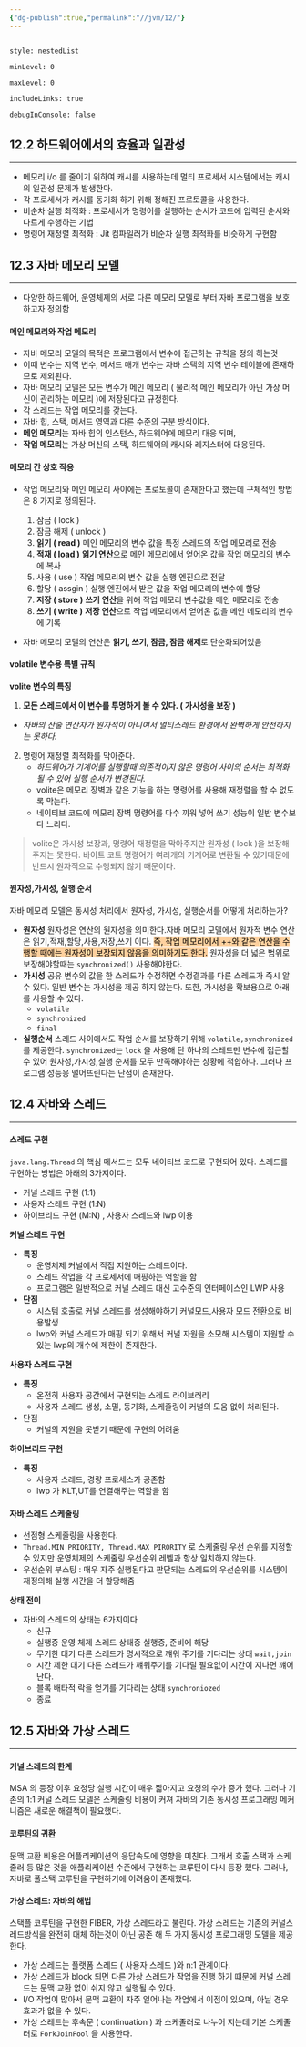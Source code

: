 ```yaml
---
{"dg-publish":true,"permalink":"//jvm/12/"}
---
```




```table-of-contents

style: nestedList

minLevel: 0

maxLevel: 0

includeLinks: true

debugInConsole: false

```
## 12.2 하드웨어에서의 효율과 일관성
---
- 메모리 i/o 를 줄이기 위하여 캐시를 사용하는데 멀티 프로세서 시스템에서는 캐시의 일관성 문제가 발생한다.
- 각 프로세서가 캐시를 동기화 하기 위해 정해진 프로토콜을 사용한다.
- 비순차 실행 최적화 : 프로세서가 명령어를 실행하는 순서가 코드에 입력된 순서와 다르게 수행하는 기법
- 명령어 재정렬 최적화 : Jit 컴파일러가 비순차 실행 최적화를 비슷하게 구현함

## 12.3 자바 메모리 모델
---
- 다양한 하드웨어, 운영체제의 서로 다른 메모리 모델로 부터 자바 프로그램을 보호 하고자 정의함
#### 메인 메모리와 작업 메모리

- 자바 메모리 모델의 목적은 프로그램에서 변수에 접근하는 규칙을 정의 하는것
- 이때 변수는 지역 변수, 메서드 매개 변수는 자바 스택의 지역 변수 테이블에 존재하므로 제외된다.
- 자바 메모리 모델은 모든 변수가 메인 메모리 ( 물리적 메인 메모리가 아닌 가상 머신이 관리하는 메모리 )에 저장된다고 규정한다.
- 각 스레드는 작업 메모리를 갖는다.
- 자바 힙, 스택, 메서드 영역과 다른 수준의 구분 방식이다.
- **메인 메모리**는 자바 힙의 인스턴스, 하드웨어에 메모리 대응 되며, 
- **작업 메모리**는 가상 머신의 스택, 하드웨어의 캐시와 레지스터에 대응된다.

#### 메모리 간 상호 작용
- 작업 메모리와 메인 메모리 사이에는 프로토콜이 존재한다고 했는데 구체적인 방법은 8 가지로 정의된다.
	1. 잠금 ( lock )
	2. 잠금 해제 ( unlock )
	3. **읽기 ( read )**
	   메인 메모리의 변수 값을 특정 스레드의 작업 메모리로 전송
	4. **적재 ( load )**
	   **읽기 연산**으로 메인 메모리에서 얻어온 값을 작업 메모리의 변수에 복사
	5. 사용 ( use )
	   작업 메모리의 변수 값을 실행 엔진으로 전달
	6. 할당 ( assgin )
	   실행 엔진에서 받은 값을 작업 메모리의 변수에 할당
	7. **저장 ( store )**
	   **쓰기 연산**을 위해 작업 메모리 변수값을 메인 메모리로 전송
	8. **쓰기 ( write )**
	   **저장 연산**으로 작업 메모리에서 얻어온 값을 메인 메모리의 변수에 기록

- 자바 메모리 모델의 연산은 **읽기, 쓰기, 잠금, 잠금 해제**로 단순화되어있음


#### volatile 변수용 특별 규칙


**volite 변수의 특징**
1. **모든 스레드에서 이 변수를 투명하게 볼 수 있다. ( 가시성을 보장 )**
  - *자바의 산술 연산자가 원자적이 아니여서 멀티스레드 환경에서 완벽하게 안전하지는 못하다.*
2. 명령어 재정렬 최적화를 막아준다.
	- *하드웨어가 기계어를 실행할때 의존적이지 않은 명령어 사이의 순서는 최적화 될 수 있어 실행 순서가 변경된다.*
	- volite은 메모리 장벽과 같은 기능을 하는 명령어를 사용해 재정렬을 할 수 없도록 막는다.
	- 네이티브 코드에 메모리 장벽 명령어를 다수 끼워 넣어 쓰기 성능이 일반 변수보다 느리다.

> volite은 가시성 보장과, 명령어 재정렬을 막아주지만 원자성 ( lock )을 보장해주지는 못한다.
> 바이트 코트 명령어가 여러개의 기계어로 변환될 수 있기때문에 반드시 원자적으로 수행되지 않기 때문이다.



#### 원자성,가시성, 실행 순서
자바 메모리 모델은 동시성 처리에서 원자성, 가시성, 실행순서를 어떻게 처리하는가?
- **원자성**
  원자성은 연산의 원자성을 의미한다.자바 메모리 모델에서 원자적 변수 연산은 읽기,적재,할당,사용,저장,쓰기 이다. <mark style="background: #FFB86CA6;">즉, 작업 메모리에서 ++와 같은 연산을 수행할 때에는 원자성이 보장되지 않음을 의미하기도 한다.</mark>
  원자성을 더 넓은 범위로 보장해야할때는 `synchronized()`  사용해야한다.
- **가시성**
  공유 변수의 값을 한 스레드가 수정하면 수정결과를 다른 스레드가 즉시 알 수 있다.
	일반 변수는 가시성을 제공 하지 않는다. 또한, 가시성을 확보용으로 아래를 사용할 수 있다.
	- `volatile`
	- `synchronized`
	- `final`
- **실행순서**
	스레드 사이에서도 작업 순서를 보장하기 위해 `volatile,synchronized` 를 제공한다.
	`synchronized`는 `lock` 을 사용해 단 하나의 스레드만 변수에 접근할 수 있어 원자성,가시성,실행 순서를 모두 만족해야하는 상황에 적합하다. 그러나 프로그램 성능응 떨어뜨린다는 단점이 존재한다.


## 12.4 자바와 스레드
---
#### 스레드 구현
`java.lang.Thread` 의 핵심 메서드는 모두 네이티브 코드로 구현되어 있다.
스레드를 구현하는 방법은 아래의 3가지이다.
- 커널 스레드 구현 (1:1)
- 사용자 스레드 구현 (1:N)
- 하이브리드 구현 (M:N) , 사용자 스레드와 lwp 이용

**커널 스레드 구현**
- **특징**
	- 운영체제 커널에서 직접 지원하는 스레드이다. 
	- 스레드 작업을 각 프로세서에 매핑하는 역할을 함
	- 프로그램은 일반적으로 커널 스레드 대신 고수준의 인터페이스인 LWP 사용
- **단점**
	- 시스템 호출로 커널 스레드를 생성해야하기 커널모드,사용자 모드 전환으로 비용발생
	- lwp와 커널 스레드가 매핑 되기 위해서 커널 자원을 소모해 시스템이 지원할 수 있는 lwp의 개수에 제한이 존재한다.

**사용자 스레드 구현**
- **특징**
	- 온전히 사용자 공간에서 구현되는 스레드 라이브러리
	- 사용자 스레드 생성, 소멸, 동기화, 스케줄링이 커널의 도움 없이 처리된다.
- 단점
	- 커널의 지원을 못받기 때문에 구현의 어려움

**하이브리드 구현**
- **특징**
	- 사용자 스레드, 경량 프로세스가 공존함
	- lwp 가 KLT,UT를 연결해주는 역할을 함

#### 자바 스레드 스케줄링
- 선점형 스케줄링을 사용한다.
- `Thread.MIN_PRIORITY, Thread.MAX_PIRORITY` 로 스케줄링 우선 순위를 지정할 수 있지만 운영체제의 스케줄링 우선순위 레벨과 항상 일치하지 않는다.
- 우선순위 부스팅 : 매우 자주 실행된다고 판단되는 스레드의 우선순위를 시스템이 재정의해 실행 시간을 더 할당해줌

**상태 전이**
- 자바의 스레드의 상태는 6가지이다
	- 신규
	- 실행중
	  운영 체제 스레드 상태중 실행중, 준비에 해당
	- 무기한 대기
	  다른 스레드가 명시적으로 꺠워 주기를 기다리는 상태 `wait,join`
	- 시간 제한 대기
	  다른 스레드가 꺠워주기를 기다릴 필요없이 시간이 지나면 꺠어난다.
	- 블록
	  배타적 락을 얻기를 기다리는 상태 `synchroniozed`
	- 종료


## 12.5 자바와 가상 스레드
---
#### 커널 스레드의 한계
MSA 의 등장 이후 요청당 실행 시간이 매우 짧아지고 요청의 수가 증가 했다. 그러나 기존의 1:1 커널 스레드 모델은 스케줄링 비용이 커져 자바의  기존 동시성 프로그래밍 메커니즘은 새로운 해결책이 필요했다.

#### 코루틴의 귀환
문맥 교환 비용은 어플리케이션의 응답속도에 영향을 미친다. 그래서 호출 스택과 스케줄러 등 많은 것을 애플리케이션 수준에서 구현하는 코루틴이 다시 등장 했다.
그러나, 자바로 풀스택 코루틴을 구현하기에 어려움이 존재했다.

#### 가상 스레드: 자바의 해법
스택플 코루틴을 구현한 FIBER, 가상 스레드라고 불린다. 가상 스레드는 기존의 커널스레드방식을 완전히 대체 하는것이 아닌 공존 해 두 가지 동시성 프로그래밍 모델을 제공한다.
- 가상 스레드는 플랫폼 스레드 ( 사용자 스레드 )와 n:1 관계이다.
- 가상 스레드가 block 되면 다른 가상 스레드가 작업을 진행 하기 떄문에 커널 스레드는 문맥 교환 없이 쉬지 않고 실행될 수 있다.
- I/O 작업이 많아서 문맥 교환이 자주 일어나는 작업에서 이점이 있으며, 아닐 경우 효과가 없을 수 있다.
- 가상 스레드는 후속문 ( continuation ) 과 스케줄러로 나누어 지는데 기본 스케줄러로 `ForkJoinPool` 을 사용한다.






